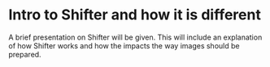 # Intro to Shifter and how it is different

A brief presentation on Shifter will be given.  This will include an explanation of how Shifter works and how the impacts the way images should be prepared.
